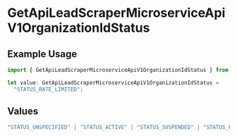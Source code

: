 # GetApiLeadScraperMicroserviceApiV1OrganizationIdStatus

## Example Usage

```typescript
import { GetApiLeadScraperMicroserviceApiV1OrganizationIdStatus } from "oppulence-backend-sdk/models/operations";

let value: GetApiLeadScraperMicroserviceApiV1OrganizationIdStatus =
  "STATUS_RATE_LIMITED";
```

## Values

```typescript
"STATUS_UNSPECIFIED" | "STATUS_ACTIVE" | "STATUS_SUSPENDED" | "STATUS_PENDING_VERIFICATION" | "STATUS_REVOKED" | "STATUS_EXPIRED" | "STATUS_RATE_LIMITED" | "STATUS_PENDING_REVIEW" | "STATUS_DEPRECATED" | "STATUS_MAINTENANCE"
```